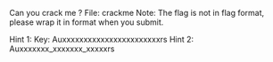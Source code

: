 Can you crack me ?
File: crackme
Note: The flag is not in flag format, please wrap it in format when you submit.

Hint 1: Key: Auxxxxxxxxxxxxxxxxxxxxxxxrs
Hint 2: Auxxxxxxx_xxxxxxx_xxxxxrs
